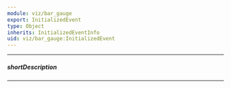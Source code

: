 ```yaml
---
module: viz/bar_gauge
export: InitializedEvent
type: Object
inherits: InitializedEventInfo
uid: viz/bar_gauge:InitializedEvent
---
```

---
##### shortDescription
<!-- Description goes here -->

---
<!-- Description goes here -->